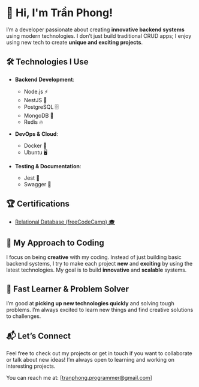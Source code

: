 # 👋 Hi, I'm Trần Phong!

I’m a developer passionate about creating **innovative backend systems** using modern technologies. I don’t just build traditional CRUD apps; I enjoy using new tech to create **unique and exciting projects**.

## 🛠️ Technologies I Use

- **Backend Development**:  
  - Node.js ⚡  
  - NestJS 🚀  
  - PostgreSQL 🗄️  
  - MongoDB 🍃  
  - Redis 🔥

- **DevOps & Cloud**:  
  - Docker 🐳  
  - Ubuntu 🖥️  

- **Testing & Documentation**:  
  - Jest 🧪  
  - Swagger 📑  

## 🏆 Certifications

- [Relational Database (freeCodeCamp) 🎓](https://www.freecodecamp.org/certification/fcca02d9be8-3eb8-4679-a3a6-3aa9162dd6eb/relational-database-v8)

## 🚀 My Approach to Coding

I focus on being **creative** with my coding. Instead of just building basic backend systems, I try to make each project **new** and **exciting** by using the latest technologies. My goal is to build **innovative** and **scalable** systems.

## 🧠 Fast Learner & Problem Solver

I’m good at **picking up new technologies quickly** and solving tough problems. I’m always excited to learn new things and find creative solutions to challenges.

## 📬 Let’s Connect

Feel free to check out my projects or get in touch if you want to collaborate or talk about new ideas! I’m always open to learning and working on interesting projects.

You can reach me at: [tranphong.programmer@gmail.com]

